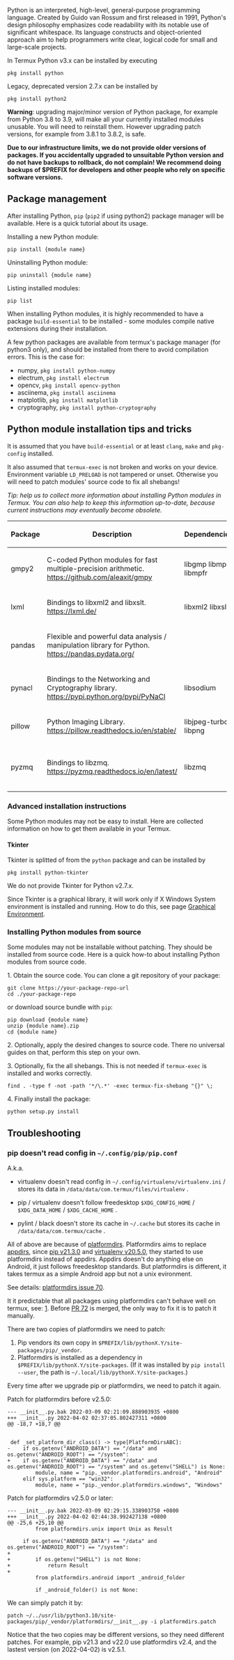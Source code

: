 Python is an interpreted, high-level, general-purpose programming
language. Created by Guido van Rossum and first released in 1991,
Python's design philosophy emphasizes code readability with its notable
use of significant whitespace. Its language constructs and
object-oriented approach aim to help programmers write clear, logical
code for small and large-scale projects.

In Termux Python v3.x can be installed by executing

`pkg install python`

Legacy, deprecated version 2.7.x can be installed by

`pkg install python2`

**Warning**: upgrading major/minor version of Python package, for
example from Python 3.8 to 3.9, will make all your currently installed
modules unusable. You will need to reinstall them. However upgrading
patch versions, for example from 3.8.1 to 3.8.2, is safe.

**Due to our infrastructure limits, we do not provide older versions of
packages. If you accidentally upgraded to unsuitable Python version and
do not have backups to rollback, do not complain! We recommend doing
backups of \$PREFIX for developers and other people who rely on specific
software versions.**

## Package management

After installing Python, `pip` (`pip2` if using python2) package manager
will be available. Here is a quick tutorial about its usage.

Installing a new Python module:

`pip install {module name}`

Uninstalling Python module:

`pip uninstall {module name}`

Listing installed modules:

`pip list`

When installing Python modules, it is highly recommended to have a
package `build-essential` to be installed - some modules compile native
extensions during their installation.

A few python packages are available from termux's package manager (for
python3 only), and should be installed from there to avoid compilation
errors. This is the case for:

- numpy, `pkg install python-numpy`
- electrum, `pkg install electrum`
- opencv, `pkg install opencv-python`
- asciinema, `pkg install asciinema`
- matplotlib, `pkg install matplotlib`
- cryptography, `pkg install python-cryptography`

## Python module installation tips and tricks

It is assumed that you have `build-essential` or at least `clang`,
`make` and `pkg-config` installed.

It also assumed that `termux-exec` is not broken and works on your
device. Environment variable `LD_PRELOAD` is not tampered or unset.
Otherwise you will need to patch modules' source code to fix all
shebangs!

*Tip: help us to collect more information about installing Python
modules in Termux. You can also help to keep this information
up-to-date, because current instructions may eventually become
obsolete.*

<table>
<thead>
<tr class="header">
<th><p>Package</p></th>
<th><p>Description</p></th>
<th><p>Dependencies</p></th>
<th><p>Special Instructions</p></th>
</tr>
</thead>
<tbody>
<tr class="odd">
<td><p>gmpy2</p></td>
<td><p>C-coded Python modules for fast multiple-precision
arithmetic.<br />
<a
href="https://github.com/aleaxit/gmpy">https://github.com/aleaxit/gmpy</a></p></td>
<td><p>libgmp libmpc libmpfr</p></td>
<td></td>
</tr>
<tr class="even">
<td><p>lxml</p></td>
<td><p>Bindings to libxml2 and libxslt.<br />
<a href="https://lxml.de/">https://lxml.de/</a></p></td>
<td><p>libxml2 libxslt</p></td>
<td></td>
</tr>
<tr class="odd">
<td><p>pandas</p></td>
<td><p>Flexible and powerful data analysis / manipulation library for
Python.<br />
<a
href="https://pandas.pydata.org/">https://pandas.pydata.org/</a></p></td>
<td></td>
<td><p><code>export CFLAGS="-Wno-deprecated-declarations -Wno-unreachable-code"</code><br />
<code>pip install pandas</code></p></td>
</tr>
<tr class="even">
<td><p>pynacl</p></td>
<td><p>Bindings to the Networking and Cryptography library.<br />
<a
href="https://pypi.python.org/pypi/PyNaCl">https://pypi.python.org/pypi/PyNaCl</a></p></td>
<td><p>libsodium</p></td>
<td></td>
</tr>
<tr class="odd">
<td><p>pillow</p></td>
<td><p>Python Imaging Library.<br />
<a
href="https://pillow.readthedocs.io/en/stable/">https://pillow.readthedocs.io/en/stable/</a></p></td>
<td><p>libjpeg-turbo libpng</p></td>
<td><p>64-bit devices require running
<code>export LDFLAGS="-L/system/lib64"</code> before pip
command.</p></td>
</tr>
<tr class="even">
<td><p>pyzmq</p></td>
<td><p>Bindings to libzmq.<br />
<a
href="https://pyzmq.readthedocs.io/en/latest/">https://pyzmq.readthedocs.io/en/latest/</a></p></td>
<td><p>libzmq</p></td>
<td><p>On some devices the libzmq library can't be found by setup.py. If
<code>pip install pyzmq</code> does not work, try:
<code>pip install pyzmq --install-option="--libzmq=/data/data/com.termux/files/usr/lib/libzmq.so"</code></p></td>
</tr>
</tbody>
</table>

### Advanced installation instructions

Some Python modules may not be easy to install. Here are collected
information on how to get them available in your Termux.

#### Tkinter

Tkinter is splitted of from the `python` package and can be installed by

`pkg install python-tkinter`

We do not provide Tkinter for Python v2.7.x.

Since Tkinter is a graphical library, it will work only if X Windows
System environment is installed and running. How to do this, see page
[Graphical Environment](Graphical_Environment).

### Installing Python modules from source

Some modules may not be installable without patching. They should be
installed from source code. Here is a quick how-to about installing
Python modules from source code.

1\. Obtain the source code. You can clone a git repository of your
package:

    git clone https://your-package-repo-url
    cd ./your-package-repo

or download source bundle with `pip`:

    pip download {module name}
    unzip {module name}.zip
    cd {module name}

2\. Optionally, apply the desired changes to source code. There no
universal guides on that, perform this step on your own.

3\. Optionally, fix the all shebangs. This is not needed if
`termux-exec` is installed and works correctly.

    find . -type f -not -path '*/\.*' -exec termux-fix-shebang "{}" \;

4\. Finally install the package:

    python setup.py install

## Troubleshooting

### pip doesn't read config in `~/.config/pip/pip.conf`

A.k.a.

- virtualenv doesn't read config in
  `~/.config/virtualenv/virtualenv.ini` / stores its data in
  `/data/data/com.termux/files/virtualenv` .

<!-- -->

- pip / virtualenv doesn't follow freedesktop `$XDG_CONFIG_HOME` /
  `$XDG_DATA_HOME` / `$XDG_CACHE_HOME` .

<!-- -->

- pylint / black doesn't store its cache in `~/.cache` but stores its
  cache in `/data/data/com.termux/cache` .

All of above are because of
[platformdirs](https://github.com/platformdirs/platformdirs).
Platformdirs aims to replace
[appdirs](https://github.com/ActiveState/appdirs), since [pip
v21.3.0](https://github.com/pypa/pip/pull/10202) and [virtualenv
v20.5.0](https://github.com/pypa/virtualenv/pull/2142), they started to
use platformdirs instead of appdirs. Appdirs doesn't do anything else on
Android, it just follows freedesktop standards. But platformdirs is
different, it takes termux as a simple Android app but not a unix
evironment.

See details: [platformdirs issue
70](https://github.com/platformdirs/platformdirs/issues/70).

It it predictable that all packages using platformdirs can't behave well
on termux, see: [1](https://libraries.io/pypi/platformdirs/dependents).
Before [PR 72](https://github.com/platformdirs/platformdirs/pull/72) is
merged, the only way to fix it is to patch it manually.

There are two copies of platformdirs we need to patch:

1.  Pip vendors its own copy in
    `$PREFIX/lib/pythonX.Y/site-packages/pip/_vendor`.
2.  Platformdirs is installed as a dependency in
    `$PREFIX/lib/pythonX.Y/site-packages`. (If it was installed by
    `pip install --user`, the path is
    `~/.local/lib/pythonX.Y/site-packages`.)

Every time after we upgrade pip or platformdirs, we need to patch it
again.

Patch for platformdirs before v2.5.0:

    --- __init__.py.bak 2022-03-09 02:21:09.888903935 +0800
    +++ __init__.py 2022-04-02 02:37:05.802427311 +0800
    @@ -18,7 +18,7 @@


     def _set_platform_dir_class() -> type[PlatformDirsABC]:
    -    if os.getenv("ANDROID_DATA") == "/data" and os.getenv("ANDROID_ROOT") == "/system":
    +    if os.getenv("ANDROID_DATA") == "/data" and os.getenv("ANDROID_ROOT") == "/system" and os.getenv("SHELL") is None:
             module, name = "pip._vendor.platformdirs.android", "Android"
         elif sys.platform == "win32":
             module, name = "pip._vendor.platformdirs.windows", "Windows"

Patch for platformdirs v2.5.0 or later:

    --- __init__.py.bak 2022-03-09 02:29:15.338903750 +0800
    +++ __init__.py 2022-04-02 02:44:38.992427138 +0800
    @@ -25,6 +25,10 @@
             from platformdirs.unix import Unix as Result

         if os.getenv("ANDROID_DATA") == "/data" and os.getenv("ANDROID_ROOT") == "/system":
    +
    +        if os.getenv("SHELL") is not None:
    +            return Result
    +
             from platformdirs.android import _android_folder

             if _android_folder() is not None:

We can simply patch it by:

    patch ~/../usr/lib/python3.10/site-packages/pip/_vendor/platformdirs/__init__.py -i platformdirs.patch

Notice that the two copies may be different versions, so they need
different patches. For example, pip v21.3 and v22.0 use platformdirs
v2.4, and the lastest version (on 2022-04-02) is v2.5.1.